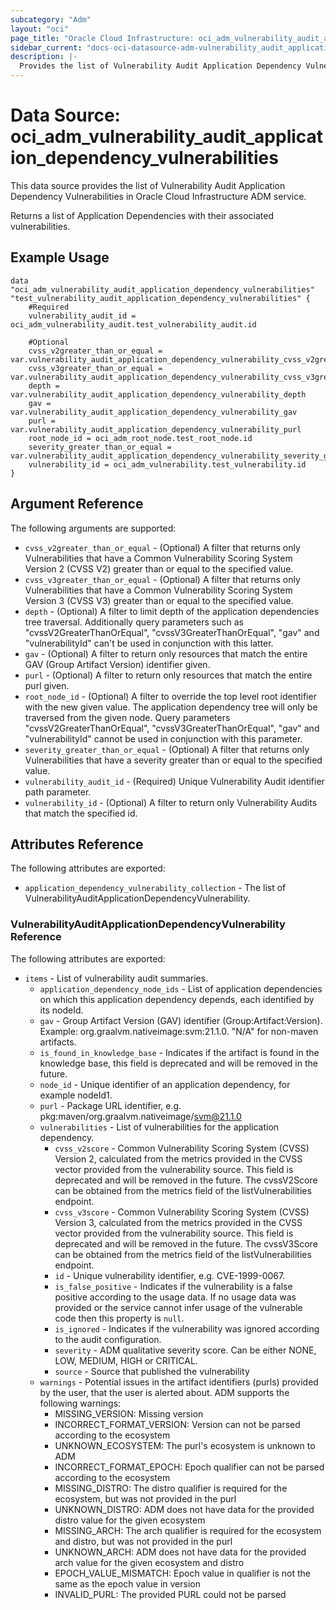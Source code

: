 ```yaml
---
subcategory: "Adm"
layout: "oci"
page_title: "Oracle Cloud Infrastructure: oci_adm_vulnerability_audit_application_dependency_vulnerabilities"
sidebar_current: "docs-oci-datasource-adm-vulnerability_audit_application_dependency_vulnerabilities"
description: |-
  Provides the list of Vulnerability Audit Application Dependency Vulnerabilities in Oracle Cloud Infrastructure ADM service
---
```


# Data Source: oci_adm_vulnerability_audit_application_dependency_vulnerabilities
This data source provides the list of Vulnerability Audit Application Dependency Vulnerabilities in Oracle Cloud Infrastructure ADM service.

Returns a list of Application Dependencies with their associated vulnerabilities.

## Example Usage

```hcl
data "oci_adm_vulnerability_audit_application_dependency_vulnerabilities" "test_vulnerability_audit_application_dependency_vulnerabilities" {
	#Required
	vulnerability_audit_id = oci_adm_vulnerability_audit.test_vulnerability_audit.id

	#Optional
	cvss_v2greater_than_or_equal = var.vulnerability_audit_application_dependency_vulnerability_cvss_v2greater_than_or_equal
	cvss_v3greater_than_or_equal = var.vulnerability_audit_application_dependency_vulnerability_cvss_v3greater_than_or_equal
	depth = var.vulnerability_audit_application_dependency_vulnerability_depth
	gav = var.vulnerability_audit_application_dependency_vulnerability_gav
	purl = var.vulnerability_audit_application_dependency_vulnerability_purl
	root_node_id = oci_adm_root_node.test_root_node.id
	severity_greater_than_or_equal = var.vulnerability_audit_application_dependency_vulnerability_severity_greater_than_or_equal
	vulnerability_id = oci_adm_vulnerability.test_vulnerability.id
}
```

## Argument Reference

The following arguments are supported:

* `cvss_v2greater_than_or_equal` - (Optional) A filter that returns only Vulnerabilities that have a Common Vulnerability Scoring System Version 2 (CVSS V2) greater than or equal to the specified value. 
* `cvss_v3greater_than_or_equal` - (Optional) A filter that returns only Vulnerabilities that have a Common Vulnerability Scoring System Version 3 (CVSS V3) greater than or equal to the specified value. 
* `depth` - (Optional) A filter to limit depth of the application dependencies tree traversal. Additionally query parameters such as "cvssV2GreaterThanOrEqual", "cvssV3GreaterThanOrEqual", "gav" and "vulnerabilityId" can't be used in conjunction with this latter. 
* `gav` - (Optional) A filter to return only resources that match the entire GAV (Group Artifact Version) identifier given.
* `purl` - (Optional) A filter to return only resources that match the entire purl given.
* `root_node_id` - (Optional) A filter to override the top level root identifier with the new given value. The application dependency tree will only be traversed from the given node. Query parameters "cvssV2GreaterThanOrEqual", "cvssV3GreaterThanOrEqual", "gav" and "vulnerabilityId" cannot be used in conjunction with this parameter. 
* `severity_greater_than_or_equal` - (Optional) A filter that returns only Vulnerabilities that have a severity greater than or equal to the specified value. 
* `vulnerability_audit_id` - (Required) Unique Vulnerability Audit identifier path parameter.
* `vulnerability_id` - (Optional) A filter to return only Vulnerability Audits that match the specified id.


## Attributes Reference

The following attributes are exported:

* `application_dependency_vulnerability_collection` - The list of VulnerabilityAuditApplicationDependencyVulnerability.

### VulnerabilityAuditApplicationDependencyVulnerability Reference

The following attributes are exported:

* `items` - List of vulnerability audit summaries.
	* `application_dependency_node_ids` - List of application dependencies on which this application dependency depends, each identified by its nodeId.
	* `gav` - Group Artifact Version (GAV) identifier (Group:Artifact:Version). Example: org.graalvm.nativeimage:svm:21.1.0. "N/A" for non-maven artifacts. 
	* `is_found_in_knowledge_base` - Indicates if the artifact is found in the knowledge base, this field is deprecated and will be removed in the future.
	* `node_id` - Unique identifier of an application dependency, for example nodeId1.
	* `purl` - Package URL identifier, e.g. pkg:maven/org.graalvm.nativeimage/svm@21.1.0
	* `vulnerabilities` - List of vulnerabilities for the application dependency.
		* `cvss_v2score` - Common Vulnerability Scoring System (CVSS) Version 2, calculated from the metrics provided in the CVSS vector provided from the vulnerability source. This field is deprecated and will be removed in the future. The cvssV2Score can be obtained from the metrics field of the listVulnerabilities endpoint. 
		* `cvss_v3score` - Common Vulnerability Scoring System (CVSS) Version 3, calculated from the metrics provided in the CVSS vector provided from the vulnerability source. This field is deprecated and will be removed in the future. The cvssV3Score can be obtained from the metrics field of the listVulnerabilities endpoint. 
		* `id` - Unique vulnerability identifier, e.g. CVE-1999-0067.
		* `is_false_positive` - Indicates if the vulnerability is a false positive according to the usage data. If no usage data was provided or the service cannot infer usage of the vulnerable code then this property is `null`.
		* `is_ignored` - Indicates if the vulnerability was ignored according to the audit configuration.
		* `severity` - ADM qualitative severity score. Can be either NONE, LOW, MEDIUM, HIGH or CRITICAL.
		* `source` - Source that published the vulnerability
	* `warnings` - Potential issues in the artifact identifiers (purls) provided by the user, that the user is alerted about. ADM supports the following warnings:
		* MISSING_VERSION: Missing version
		* INCORRECT_FORMAT_VERSION: Version can not be parsed according to the ecosystem
		* UNKNOWN_ECOSYSTEM: The purl's ecosystem is unknown to ADM
		* INCORRECT_FORMAT_EPOCH: Epoch qualifier can not be parsed according to the ecosystem
		* MISSING_DISTRO: The distro qualifier is required for the ecosystem, but was not provided in the purl
		* UNKNOWN_DISTRO: ADM does not have data for the provided distro value for the given ecosystem
		* MISSING_ARCH: The arch qualifier is required for the ecosystem and distro, but was not provided in the purl
		* UNKNOWN_ARCH: ADM does not have data for the provided arch value for the given ecosystem and distro
		* EPOCH_VALUE_MISMATCH: Epoch value in qualifier is not the same as the epoch value in version
		* INVALID_PURL: The provided PURL could not be parsed 

